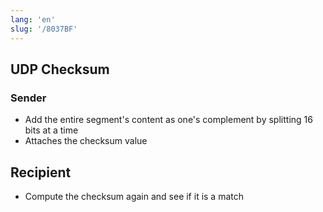 ```yaml
---
lang: 'en'
slug: '/8037BF'
---
```


## UDP Checksum

### Sender

- Add the entire segment's content as one's complement by splitting 16 bits at a time
- Attaches the checksum value

## Recipient

- Compute the checksum again and see if it is a match
